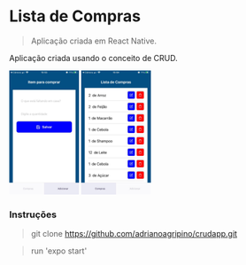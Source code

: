 # Lista de Compras

> Aplicação criada em React Native.

Aplicação criada usando o conceito de CRUD.

<img src="https://github.com/adrianoagripino/crudapp/blob/master/screen/01.jpeg" width="25%"> <img src="https://github.com/adrianoagripino/crudapp/blob/master/screen/02.jpeg" width="25%">

### Instruções

> git clone https://github.com/adrianoagripino/crudapp.git

> run 'expo start'
